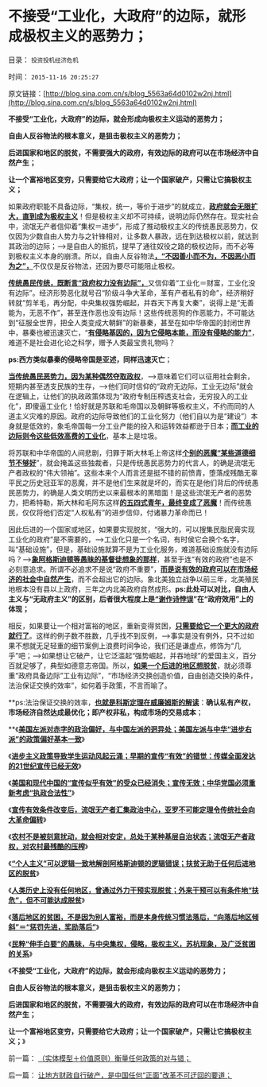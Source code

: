 # 不接受“工业化，大政府”的边际，就形成极权主义的恶势力；

目录： `投资投机经济危机` 

时间： `2015-11-16 20:25:27` 

原文链接：[http://blog.sina.com.cn/s/blog_5563a64d0102w2nj.html](http://blog.sina.com.cn/s/blog_5563a64d0102w2nj.html)

**不接受“工业化，大政府”的边际，就会形成向极权主义运动的恶势力；**

**自由人反谷物法的根本意义，是狙击极权主义的恶势力；**

**后进国家和地区的脱贫，不需要强大的政府，有效边际的政府可以在市场经济中自然产生；**

**让一个富裕地区变穷，只需要给它大政府；让一个国家破产，只需让它搞极权主义；**

如果政府职能不具备边际，“集权，统一，等价于进步”的就成立，[**政府就会无限扩大，直到成为极权主义**](../../../2015/3/11/公式：[极权主义＝帝国主义／资本主义]；.md)！但是极权主义却不可持续，说明边际仍然存在。现实社会中，流氓无产者信仰着“集权＝进步”，形成了推动极权主义的传统愚民恶势力，仅仅因为少数自由人势力与之针锋相对，让多数人暴政，远在到达极权以前，就达到其政治的边际；——>是自由人的抵抗，提早了通往奴役之路的极权边际，而不必等到极权主义本身的崩溃。所以，自由人反谷物法[**，“不因善小而不为，不因恶小而为之”，**](../../../2009/7/9/勿因善小而不为，勿因恶小而为之.md)不仅仅是反谷物法，还因为要尽可能阻止极权。

[**传统愚民传统，既断言“政府权力没有边际”，**](../../../2011/6/27/传统中国人的高血压.md)又信仰着“工业化＝财富，工业化没有边际”。经济形势恶化就号召“阶级斗争大革命，革有产者私有的命”，经济稍好转就“剪羊毛，再分配，中央集权强势崛起，并吞天下再复大秦”，说得上是“无善能为，无恶不作”，甚至连作恶也没有边际！这些传统恶狗的作恶能力，不可能达到“征服全世界，把全人类变成大朝鲜”的新暴秦，甚至在如中华帝国的封闭世界中，暴秦也被迅速灭亡，“[**有侵略基因的，因为它侵略本能，而没有侵略的能力”**](../../../2014/7/12/有侵略基因的没能力，有能力的没有侵略的基因.md)，难道不是社会进化论之科学，赠予人类最宝贵礼物吗？

**ps:西方类似暴秦的侵略帝国是亚述，同样迅速灭亡**；

[**当传统愚民恶势力，因为某种偶然夺取政权**](../../../2011/1/18/欲求无私大帝，将获一代老千.md)，——>意味着它们可以征用社会剩余，短期内甚至透支民族的生存，——>他们同时信仰的“政府无边际，工业无边际”就会在逻辑上，让他们的执政政策体现为“政府专制压榨透支社会，无穷投入的工业化”，即傻逼工业化！恰好就是苏联和毛帝国以及朝鲜等极权主义，不约而同的人道主义灾难的原因。政府的边际导致他们的工业化努力（他们自以为是“建设”）本身就是低效的，象毛帝国每一分工业产能的投入和运转效益都逊于日本；[**而工业的边际则令这些低效高费的工业化**](../../../2009/8/4/计划经济的工业化为什么不能解决民以食为天.md)，基本上是垃圾。

将苏联和中华帝国的人间悲剧，归罪于斯大林毛上帝这样[**个别的恶魔“某些道德细节不够好**](../../../2011/11/25/传统道德对“暴君，独裁者”是妖魔化的；.md)”，就会掩盖这些独裁者，只是传统愚民恶势力的代言人，的确是流氓无产者政权的“伟大领袖”。这些本来个人而言还是挺不错的前愤青，堕落成残酷无辜平民之历史冠亚军的恶魔，并不是他们生来就是坏的，而实在是他们背后的传统愚民恶势力，的确是人类文明历史以来最根本的黑暗面！是这些流氓无产者的恶势力，把希特勒，斯大林和毛阿东这样[**的五四式青年，最终变成了恶魔**](../../../2010/9/25/进步的障碍可能是所谓的“人民群众”.md)！而传统愚民，仅仅将他们否定“人权私有”的进步信仰，付诸暴力革命而已！

因此后进的一个国家或地区，如果要实现脱贫，“强大的，可以搜集民脂民膏实现工业化的政府”是不需要的，——>工业化只是一个名词，有时侯它会换个名字，叫“基础设施”，但是，基础设施就算不是为工业化服务，难道基础设施就没有边际吗？——>[**象阿格斯迪顿等愚昧的基督徒想象的那样**](../../../2015/10/19/阿格斯.迪顿隐含结论“全世界富国应自行征税，补贴中国”.md)，甚至于连“有效的政府”也是不必刻意追求。所谓不必追求不是说“政府不重要”，[**而是说有效的政府可以在市场经济的社会中自然产生**](../../../2013/9/28/社会学的客观规律“谷物法定理”和社会主义宪法的逻辑缺陷.md)，而不会超出它的边际。象北美独立战争以前三年，北美殖民地根本没有县以上政府，三年之内北美政府自然成形。**ps:此处可以对比，自由人主义与“无政府主义”的区别，后者很大程度上是[**“谢作诗悖误**](../../../2015/11/13/进步主义的左右派，都持有“默认权益归于公共”的共识.md)”在“政府效用”上的体现；**

相反，如果要让一个相对富裕的地区，重新变得贫困，[**只需要给它一个更大的政府就行了**](http://darthvad.blog.163.com/blog/static/53399470201532502225320/)。这样的例子数不胜数，几乎找不到反例，——>事实是没有例外，只不过如果不想就无足轻重的细节案例上浪费时间争论，我们还是谦虚点，修饰为“几乎”吧；——>如果想让它破产，让它泛滥起“强势崛起，并吞地球”的爱国主义，百分百就足够了，典型如德意志帝国。所以，[**如果一个后进的地区想脱贫**](../../../2015/11/14/穷人和穷地方脱困的基本条件.md)，就必须尊重“政府具备边际”工业有边际”，“市场经济交换创造价值，自由创造交换的条件，法治保证交换的效率”，如何着手政策，不言而喻了。

**ps:法治保证交换的效率，[**也就是科斯定理在威廉姆斯的解读**](../../../2009/7/21/科斯定理解读中国经济现象.md)：**确认私有产权，市场经济自然达成最优化；即产权非私，构成市场的交易成本**；

**《[**美国左派对赤字的政治偏好，与中国左派的迥异处；美国左派与中华“进步右派”的政策偏好基本一致**](../../../2015/11/5/美国左派对赤字的政治偏好，与中国左派的迥异，与中国右派的类同.md)》

《[**进步主义政策导致学生运动风起云涌；早期的宣传“有效”的错觉：传媒全面发达的21世纪宣传已经无效**](../../../2015/11/6/进步主义早期的宣传“有效”的错觉，及学生运动.md)》

《[**美国和现代中国的“宣传似乎有效”的受众已经消失；宣传无效；中华党国必须重新考虑“执政合法性”**](../../../2015/11/7/进步主义对宣传的错觉，旧制度和大革命的现实.md)》

《[**宣传有效条件改变后，流氓无产者汇集政治中心，亚罗不可能定理令传统社会向大革命偏转**](../../../2015/11/8/宣传有效条件改变后的法国大革命，英国和纳粹德国；.md)》

《[**农村不是被刻意扰动，就会相对安定，总处于某种基层自治状态；流氓无产者政权，对农村最残酷的压榨**](../../../2015/11/9/《旧制度和大革命》的流氓无产者的先进性，及农村的稳定性.md)》

《[**“个人主义”可以逻辑一致地解剖阿格斯迪顿的逻辑错误；扶贫无助于任何后进地区的脱贫**](../../../2015/11/11/任何外来干预，都不能帮助落后地区脱贫.md)》

《[**人类历史上没有任何地区，曾通过外力干预实现脱贫；外来干预可以有条件地“扶危”，但不可能达成脱贫**](../../../2015/11/12/“落后＝农业”“脱贫＝工业化”的旧思维，是现代贫困的成因.md)》

《[**落后地区的贫困，不是因为别人富裕，而是本身传统习惯法落后，“向落后地区倾斜”＝“惩罚先进，奖励落后”**](../../../2015/11/13/“扶贫”“向落后地区倾斜”意义等同于“惩罚先进，奖励落后”.md)》

《[**民粹“伸手白要”的愚昧，与中央集权，侵略，极权主义，苏杭现象，及广泛贫困的关系**](../../../2015/11/14/穷人和穷地方脱困的基本条件.md)》

《**不接受“工业化，大政府”的边际，就会形成向极权主义运动的恶势力；**

**自由人反谷物法的根本意义，是狙击极权主义的恶势力；**

**后进国家和地区的脱贫，不需要强大的政府，有效边际的政府可以在市场经济中自然产生；**

**让一个富裕地区变穷，只需要给它大政府；让一个国家破产，只需让它搞极权主义；**》

前一篇： [（实体模型＋价值原则）衡量任何政策的对与错；](../../../2015/11/16/（实体模型＋价值原则）衡量任何政策的对与错；.md)

后一篇： [让地方财政自行破产，是中国任何“正面”改革不可迂回的要道；](../../../2015/11/10/让地方财政自行破产，是中国任何“正面”改革不可迂回的要道；.md)

